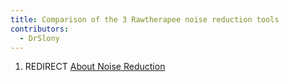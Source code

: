```yaml
---
title: Comparison of the 3 Rawtherapee noise reduction tools
contributors:
  - DrSlony
---
```


1.  REDIRECT [About Noise Reduction](About_Noise_Reduction.md)
